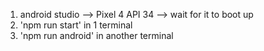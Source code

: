1. android studio --> Pixel 4 API 34 --> wait for it to boot up
2. 'npm run start' in 1 terminal
3. 'npm run android' in another terminal